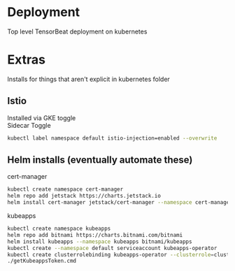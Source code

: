 # Deployment

Top level TensorBeat deployment on kubernetes

# Extras

Installs for things that aren't explicit in kubernetes folder

## Istio

Installed via GKE toggle  
Sidecar Toggle
```sh
kubectl label namespace default istio-injection=enabled --overwrite
```

## Helm installs (eventually automate these)

cert-manager

```sh
kubectl create namespace cert-manager
helm repo add jetstack https://charts.jetstack.io
helm install cert-manager jetstack/cert-manager --namespace cert-manager --version v1.2.0 --set installCRDs=true
```

kubeapps

```sh
kubectl create namespace kubeapps
helm repo add bitnami https://charts.bitnami.com/bitnami
helm install kubeapps --namespace kubeapps bitnami/kubeapps
kubectl create --namespace default serviceaccount kubeapps-operator
kubectl create clusterrolebinding kubeapps-operator --clusterrole=cluster-admin --serviceaccount=default:kubeapps-operator
./getKubeappsToken.cmd
```
